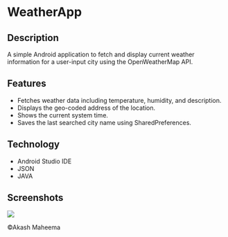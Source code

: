 # WeatherApp

## Description
A simple Android application to fetch and display current weather information for a user-input city using the OpenWeatherMap API.

## Features
- Fetches weather data including temperature, humidity, and description.
- Displays the geo-coded address of the location.
- Shows the current system time.
- Saves the last searched city name using SharedPreferences.

<h2>Technology</h2>
<ul>
    <li>Android Studio IDE</li>
    <li>JSON</li>
    <li>JAVA</li>
</ul>

<h2>Screenshots</h2>
<img src="https://github.com/AkashMaheema/weather-app-1.1/assets/124072217/c4ab2aa8-d24b-4550-9207-468801d96aca.png">



©Akash Maheema
